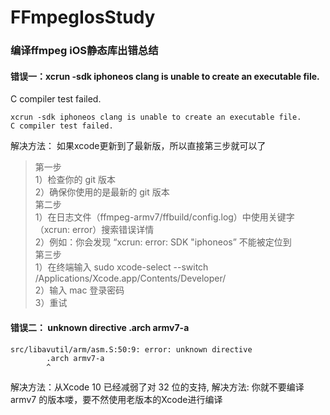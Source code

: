 # FFmpegIosStudy

### 编译ffmpeg iOS静态库出错总结

#### 错误一：xcrun -sdk iphoneos clang is unable to create an executable file.
C compiler test failed.
```
xcrun -sdk iphoneos clang is unable to create an executable file.
C compiler test failed.
```
解决方法：
如果xcode更新到了最新版，所以直接第三步就可以了
>第一步
<br>1）检查你的 git 版本
<br>2）确保你使用的是最新的 git 版本
<br>第二步
<br>1）在日志文件（ffmpeg-armv7/ffbuild/config.log）中使用关键字（xcrun: error）搜索错误详情
<br>2）例如：你会发现 “xcrun: error: SDK "iphoneos” 不能被定位到
<br>第三步
<br>1）在终端输入 sudo xcode-select --switch /Applications/Xcode.app/Contents/Developer/
<br>2）输入 mac 登录密码
<br>3）重试
#### 错误二： unknown directive .arch armv7-a
```
src/libavutil/arm/asm.S:50:9: error: unknown directive
        .arch armv7-a
        ^
```
解决方法：从Xcode 10 已经减弱了对 32 位的支持, 解决方法:
你就不要编译 armv7 的版本喽，要不然使用老版本的Xcode进行编译
